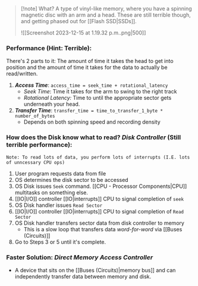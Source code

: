 > [!note] What?
> A type of vinyl-like memory, where you have a spinning magnetic disc with an arm and a head. These are still terrible though, and getting phased out for [[Flash SSD|SSDs]].
> 
> ![[Screenshot 2023-12-15 at 1.19.32 p.m..png|500]]

### Performance (Hint: Terrible):
There's 2 parts to it: The amount of time it takes the head to get into position and the amount of time it takes for the data to actually be read/written.

1. ***Access Time***: `access_time = seek_time + rotational_latency`
	- *Seek Time*: Time it takes for the arm to swing to the right track
	- *Rotational Latency:* Time to until the  appropriate sector gets underneath your head. 
2. ***Transfer Time***: `transfer_time = time_to_transfer_1_byte * number_of_bytes`
	- Depends on both spinning speed and recording density

### How does the Disk know what to read? *Disk Controller* (Still terrible performance):
	Note: To read lots of data, you perform lots of interrupts (I.E. lots of unncessary CPU ops)
1. User program requests data from file
2. OS determines the disk sector to be accessed
3. OS Disk issues `Seek` command. [[CPU - Processor Components|CPU]] multitasks on something else.
4. [[IO|I/O]] controller [[IO|interrupts]] CPU to signal completion of `seek`
5. OS Disk handler issues `Read Sector`
6. [[IO|I/O]] controller [[IO|interrupts]] CPU to signal completion of `Read Sector`
7. OS Disk handler transfers sector data from disk controller to memory
	- This is a slow loop that transfers data *word-for-word* via [[Buses (Circuits)]]
8. Go to Steps 3 or 5 until it's complete. 

### Faster Solution: *Direct Memory Access Controller*
- A device that sits on the [[Buses (Circuits)|memory bus]] and can independently transfer data between memory and disk. 